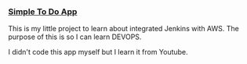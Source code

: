 ### <a href="#user-content-title" id="title"> Simple To Do App</a>

This is my little project to learn about integrated Jenkins with AWS. The purpose of this is so I can learn DEVOPS.

I didn't code this app myself but I learn it from Youtube.

